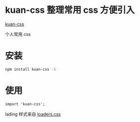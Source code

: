 # kuan-css 整理常用 css 方便引入

[kuan-css](https://kuan1.github.io/kuan-css)

个人常用 css

# 安装

```bash
npm install kuan-css -S
```

# 使用

```css
import 'kuan-css';
```

lading 样式来自 [loaders.css](https://github.com/ConnorAtherton/loaders.css)
